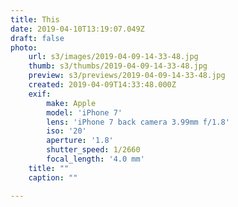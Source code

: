 ```yaml
---
title: This
date: 2019-04-10T13:19:07.049Z
draft: false
photo:
    url: s3/images/2019-04-09-14-33-48.jpg
    thumb: s3/thumbs/2019-04-09-14-33-48.jpg
    preview: s3/previews/2019-04-09-14-33-48.jpg
    created: 2019-04-09T14:33:48.000Z
    exif:
        make: Apple
        model: 'iPhone 7'
        lens: 'iPhone 7 back camera 3.99mm f/1.8'
        iso: '20'
        aperture: '1.8'
        shutter_speed: 1/2660
        focal_length: '4.0 mm'
    title: ""
    caption: ""

---
```

